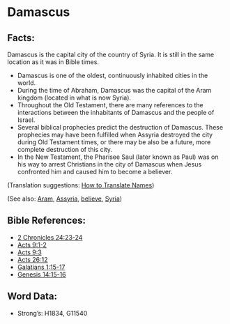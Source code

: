 # Damascus

## Facts:

Damascus is the capital city of the country of Syria. It is still in the same location as it was in Bible times.

* Damascus is one of the oldest, continuously inhabited cities in the world.
* During the time of Abraham, Damascus was the capital of the Aram kingdom (located in what is now Syria).
* Throughout the Old Testament, there are many references to the interactions between the inhabitants of Damascus and the people of Israel.
* Several biblical prophecies predict the destruction of Damascus. These prophecies may have been fulfilled when Assyria destroyed the city during Old Testament times, or there may be also be a future, more complete destruction of this city.
* In the New Testament, the Pharisee Saul (later known as Paul) was on his way to arrest Christians in the city of Damascus when Jesus confronted him and caused him to become a believer.

(Translation suggestions: [How to Translate Names](rc://en/ta/man/translate/translate-names))

(See also: [Aram](../names/aram.md), [Assyria](../names/assyria.md), [believe](../kt/believe.md), [Syria](../names/syria.md))

## Bible References:

* [2 Chronicles 24:23-24](rc://en/tn/help/2ch/24/23)
* [Acts 9:1-2](rc://en/tn/help/act/09/01)
* [Acts 9:3](rc://en/tn/help/act/09/03)
* [Acts 26:12](rc://en/tn/help/act/26/12)
* [Galatians 1:15-17](rc://en/tn/help/gal/01/15)
* [Genesis 14:15-16](rc://en/tn/help/gen/14/15)

## Word Data:

* Strong’s: H1834, G11540
